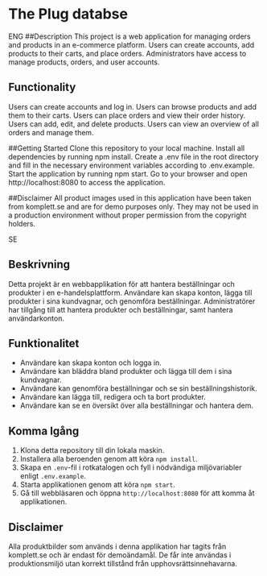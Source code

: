 # The Plug databse

ENG
##Description
This project is a web application for managing orders and products in an e-commerce platform. Users can create accounts, add products to their carts, and place orders. Administrators have access to manage products, orders, and user accounts.

## Functionality
Users can create accounts and log in.
Users can browse products and add them to their carts.
Users can place orders and view their order history.
Users can add, edit, and delete products.
Users can view an overview of all orders and manage them.

##Getting Started
Clone this repository to your local machine.
Install all dependencies by running npm install.
Create a .env file in the root directory and fill in the necessary environment variables according to .env.example.
Start the application by running npm start.
Go to your browser and open http://localhost:8080 to access the application.

##Disclaimer
All product images used in this application have been taken from komplett.se and are for demo purposes only. They may not be used in a production environment without proper permission from the copyright holders.


SE
## Beskrivning
Detta projekt är en webbapplikation för att hantera beställningar och produkter i en e-handelsplattform. Användare kan skapa konton, lägga till produkter i sina kundvagnar, och genomföra beställningar. Administratörer har tillgång till att hantera produkter och beställningar, samt hantera användarkonton.

## Funktionalitet
- Användare kan skapa konton och logga in.
- Användare kan bläddra bland produkter och lägga till dem i sina kundvagnar.
- Användare kan genomföra beställningar och se sin beställningshistorik.
- Användare kan lägga till, redigera och ta bort produkter.
- Användare kan se en översikt över alla beställningar och hantera dem.

## Komma Igång
1. Klona detta repository till din lokala maskin.
2. Installera alla beroenden genom att köra `npm install`.
3. Skapa en `.env`-fil i rotkatalogen och fyll i nödvändiga miljövariabler enligt `.env.example`.
4. Starta applikationen genom att köra `npm start`.
5. Gå till webbläsaren och öppna `http://localhost:8080` för att komma åt applikationen.

## Disclaimer
Alla produktbilder som används i denna applikation har tagits från komplett.se och är endast för demoändamål. De får inte användas i produktionsmiljö utan korrekt tillstånd från upphovsrättsinnehavarna.


